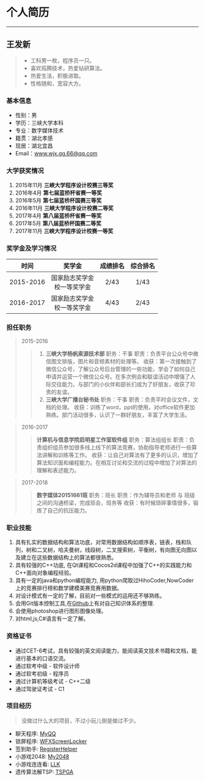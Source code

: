 # 个人简历

------------------------------------------

## 王发新

>* 工科男一枚，程序员一只。
>* 喜欢捣腾技术，热爱钻研算法。
>* 热爱生活，积极进取。
>* 性格随和，宽容大方。

### 基本信息

* 性别：男
* 学历：三峡大学本科
* 专业：数字媒体技术
* 籍贯：湖北孝感
* 现居：湖北宜昌
* Email：www.wjx.gg.66@qq.com

### 大学获奖情况

1. 2015年11月 **三峡大学程序设计校赛三等奖**
2. 2016年4月 **第七届蓝桥杯省赛一等奖**
3. 2016年5月 **第七届蓝桥杯国赛三等奖**
4. 2016年11月 **三峡大学程序设计校赛二等奖**
5. 2017年4月 **第八届蓝桥杯省赛一等奖**
6. 2017年5月 **第八届蓝桥杯国赛二等奖**
7. 2017年11月 **三峡大学程序设计校赛一等奖**

### 奖学金及学习情况

| 时间      | 奖学金                         | 成绩排名 | 综合排名 |
| :-------: | :----------------------------: | :------: | :------: |
| 2015-2016 | 国家励志奖学金<br>校一等奖学金 | 2/43     | 1/43     |
| 2016-2017 | 国家励志奖学金<br>校一等奖学金 | 4/43     | 2/43     |

### 担任职务

<!-- | 时间      | 单位                         | 职务  |   职责 |
| :-------: | :--------------------------: | :---: | :-----:|
| 2015-2016 | 三峡大学杨帆索源技术部             | 干事 | 负责微信图片
| 2015-2016 | 三峡大学广播台秘书处               | 干事  |
| 2016-2017 | 计算机与信息学院启明星工作室软件组  | 算法组组长|
| 2016-2017 | 数字媒体技术20151661班             | 班长  | -->

>2015-2016
>>1. **三峡大学杨帆索源技术部**
>>职务：干事
>>职责：负责平台公众号中微信图文排版，图片和音频素材的处理等。
>>收获：第一次接触到了微信公众号，了解公众号后台管理的一些功能，学会了如何自己申请并运营一个微信公众号。在多次例会和联谊活动中增强了人际交往能力。与部门的小伙伴和部长们成为了好朋友，收获了珍贵的友谊。
>>2. **三峡大学广播台秘书处**
>>职务：干事
>>职责：负责平时会议文件，文档的处理。
>>收获：训练了word，ppt的使用，对office软件更加熟练。部门活动很多，认识了一群好朋友，丰富了大学生活。

>2016-2017
>>**计算机与信息学院启明星工作室软件组**
>>职务：算法组组长
>>职责：负责组织组员参加很多线上线下的算法竞赛，协助指导老师进行一些算法讲解和训练等工作。
>>收获：让自己对算法有了更多的认识，增加了算法知识面和编程能力。在相互讨论和交流的过程中增加了对算法的理解和表述能力。

>2017-2018
>>**数字媒体20151661班**
>>职务：班长
>>职责：作为辅导员和老师 与 班级之间的沟通桥梁，完成班会，班务等
>>收获：有时候琐碎事情很多，锻炼了自己的抗压能力。

### 职业技能

1. 具有扎实的数据结构和算法功底，对常用数据结构如顺序表，链表，栈和队列，树和二叉树，哈夫曼树，线段树，二叉搜索树，平衡树，有向图无向图以及建立在这些数据结构上的算法都很熟悉。
2. 具有较强的C++功底, 在Qt课程和Cocos2d课程中加强了C++的实践能力和C++面向对象编程经验。
3. 具有一定的java和python编程能力, 用python爬取过HihoCoder,NowCoder上的竞赛排行榜和数学建模美赛竞赛用数据。
4. 对设计模式有一定的了解，目前对一些模式的运用还不够熟练。
5. 会用Git版本控制工具,在[Github](https://faxinwang.github.io/)上有对自己知识体系的整理.
6. 会使用photoshop进行图形图像处理。
7. 对html,js,C#语言有一定了解。

### 资格证书

* 通过CET-6考试，具有较强的英文阅读能力，能阅读英文技术书籍和文档，能进行基本的口语交流。
* 通过软考中级 - 软件设计师
* 通过软考初级 - 程序员
* 通过计算机等级考试 - C++二级
* 通过驾驶证考试 - C1

### 项目经历

>没做过什么大的项目，不过小玩儿倒是做过不少。

* 聊天程序: [MyQQ](https://github.com/faxinwang/MyQQ)
* 锁屏程序: [WFXScreenLocker](https://github.com/faxinwang/WFXScreenLocker)
* 签到助手: [RegisterHelper](https://github.com/faxinwang/RegisterHelper)
* 小游戏2048: [My2048](https://github.com/faxinwang/My2048)
* 小游戏连连看: [LLK](https://github.com/faxinwang/LLK)
* 遗传算法解TSP: [TSPGA](https://github.com/faxinwang/TSPGA)